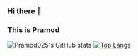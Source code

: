 ### Hi there 👋
### This is Pramod
![Pramod025's GitHub stats](https://github-readme-stats.vercel.app/api?username=Pramod025&show_icons=true&theme=vision-friendly-dark)
[![Top Langs](https://github-readme-stats.vercel.app/api/top-langs/?username=Pramod025&layout=compact&theme=vision-friendly-dark)](https://github.com/Pramod025/Pramod025)



<!--
**Pramod025/Pramod025** is a ✨ _special_ ✨ repository because its `README.md` (this file) appears on your GitHub profile.

Here are some ideas to get you started:

- 🔭 I’m currently working on ...
- 🌱 I’m currently learning ...
- 👯 I’m looking to collaborate on ...
- 🤔 I’m looking for help with ...
- 💬 Ask me about ...
- 📫 How to reach me: ...
- 😄 Pronouns: ...
- ⚡ Fun fact: ...
-->
